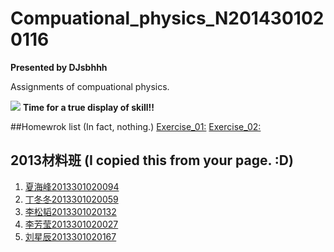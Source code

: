 # Compuational_physics_N2014301020116

**Presented by DJsbhhh**

Assignments of compuational physics.

![](http://bzpic.com/image/1920x1200/youxi/201509/23/5185385ca76.jpg)
**Time for a true display of skill!!**

##Homewrok list (In fact, nothing.)
[Exercise_01:](http://)
[Exercise_02:](http://)

## 2013材料班 (I copied this from your page. :D)
1. [夏海峰2013301020094](https://github.com/supermanvista/Computional_Physics_2013301020094.git)
1. [丁冬冬2013301020059](https://github.com/Memorieddd/computationalphysics_N2013301020059)
1. [李松韬2013301020132](https://github.com/listentoo/computationalphysics_N2013301020132)
1. [李芳莹2013301020027](https://github.com/FangYingLi/computationalphysics_N2013301020027)
1. [刘星辰2013301020167](https://github.com/Xcliu)
